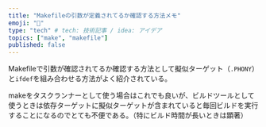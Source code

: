 ```yaml
---
title: "Makefileの引数が定義されてるか確認する方法メモ"
emoji: "🐰"
type: "tech" # tech: 技術記事 / idea: アイデア
topics: ["make", "makefile"]
published: false
---
```


Makefileで引数が確認されてるか確認する方法として擬似ターゲット（`.PHONY`）と`ifdef`を組み合わせる方法がよく紹介されている。



makeをタスクランナーとして使う場合はこれでも良いが、ビルドツールとして使うときは依存ターゲットに擬似ターゲットが含まれていると毎回ビルドを実行することになるのでとても不便である。（特にビルド時間が長いときは顕著）

